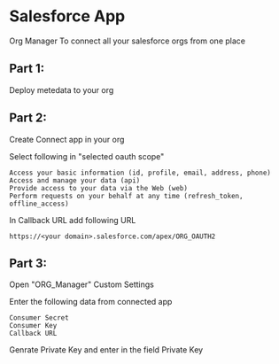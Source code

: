 # Salesforce App

Org Manager To connect all your salesforce orgs from one place

## Part 1:

Deploy metedata to your org

## Part 2:

Create Connect app in your org

Select following in "selected oauth scope"
```
Access your basic information (id, profile, email, address, phone)
Access and manage your data (api)
Provide access to your data via the Web (web)
Perform requests on your behalf at any time (refresh_token, offline_access)
```

In Callback URL  add following URL
```
https://<your domain>.salesforce.com/apex/ORG_OAUTH2
```

## Part 3:

Open "ORG_Manager" Custom Settings

Enter the following data from connected app 
```
Consumer Secret	
Consumer Key	
Callback URL	
```
Genrate Private Key and enter in the field  Private Key



